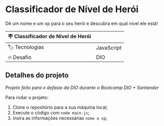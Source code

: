 # Classificador de Nível de Herói

Dê um nome e um xp para o seu herói e descubra em qual nível ele está!

| :placard: Classificador de Nível de Herói |     |
| -------------  | --- |
| :label: Tecnologias | JavaScript
| :fire: Desafio     | DIO

## Detalhes do projeto

*Projeto feito para o defasio da DIO durante o Bootcamp DIO + Santander*

Para rodar o projeto:
1. Clone o repositório para a sua máquina local;
2. Execute o código com `node main.js`;
3. Insira as informações necessárias `nome e xp`;
